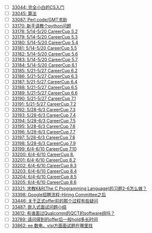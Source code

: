 - [ ] [33044: 完全小白的CS入门](http://instant.1point3acres.com/thread/33044)
- [ ] [33045: 算法](http://instant.1point3acres.com/thread/33045)
- [ ] [33087: Perl code/GMT求助](http://instant.1point3acres.com/thread/33087)
- [ ] [33170: 新手请教个python问题](http://instant.1point3acres.com/thread/33170)
- [ ] [33178: 5/14-5/20 CareerCup 5.2](http://instant.1point3acres.com/thread/33178)
- [ ] [33179: 5/14-5/20 CareerCup 5.3](http://instant.1point3acres.com/thread/33179)
- [ ] [33180: 5/14-5/20 CareerCup 5.4](http://instant.1point3acres.com/thread/33180)
- [ ] [33181: 5/14-5/20 CareerCup 5.5](http://instant.1point3acres.com/thread/33181)
- [ ] [33182: 5/14-5/20 CareerCup 5.6](http://instant.1point3acres.com/thread/33182)
- [ ] [33183: 5/14-5/20 CareerCup 5.7](http://instant.1point3acres.com/thread/33183)
- [ ] [33184: 5/14-5/20 CareerCup 6.1](http://instant.1point3acres.com/thread/33184)
- [ ] [33185: 5/21-5/27 CareerCup 6.2](http://instant.1point3acres.com/thread/33185)
- [ ] [33186: 5/21-5/27 CareerCup 6.3](http://instant.1point3acres.com/thread/33186)
- [ ] [33187: 5/21-5/27 CareerCup 6.4](http://instant.1point3acres.com/thread/33187)
- [ ] [33188: 5/21-5/27 CareerCup 6.5](http://instant.1point3acres.com/thread/33188)
- [ ] [33189: 5/21-5/27 CareerCup 6.6](http://instant.1point3acres.com/thread/33189)
- [ ] [33190: 5/21-5/27 CareerCup 7.1](http://instant.1point3acres.com/thread/33190)
- [ ] [33191: 5/21-5/27 CareerCup 7.2](http://instant.1point3acres.com/thread/33191)
- [ ] [33192: 5/28-6/3 CareerCup 7.3](http://instant.1point3acres.com/thread/33192)
- [ ] [33193: 5/28-6/3 CareerCup 7.4](http://instant.1point3acres.com/thread/33193)
- [ ] [33194: 5/28-6/3 CareerCup 7.5](http://instant.1point3acres.com/thread/33194)
- [ ] [33195: 5/28-6/3 CareerCup 7.6](http://instant.1point3acres.com/thread/33195)
- [ ] [33196: 5/28-6/3 CareerCup 7.7](http://instant.1point3acres.com/thread/33196)
- [ ] [33197: 5/28-6/3 CareerCup 7.8](http://instant.1point3acres.com/thread/33197)
- [ ] [33198: 5/28-6/3 CareerCup 7.9](http://instant.1point3acres.com/thread/33198)
- [ ] [33199: 6/4-6/10 CareerCup 7.10](http://instant.1point3acres.com/thread/33199)
- [ ] [33200: 6/4-6/10 CareerCup 8.](http://instant.1point3acres.com/thread/33200)
- [ ] [33201: 6/4-6/10 CareerCup 8.2](http://instant.1point3acres.com/thread/33201)
- [ ] [33202: 6/4-6/10 CareerCup 8.3](http://instant.1point3acres.com/thread/33202)
- [ ] [33203: 6/4-6/10 CareerCup 8.4](http://instant.1point3acres.com/thread/33203)
- [ ] [33204: 6/4-6/10 CareerCup 8.5](http://instant.1point3acres.com/thread/33204)
- [ ] [33205: 6/4-6/10 CareerCup 8.6](http://instant.1point3acres.com/thread/33205)
- [ ] [33321: 求教K&amp;R(The C Programming Language)的习题2-6怎么做？](http://instant.1point3acres.com/thread/33321)
- [ ] [33398: Google招聘流程-Hiring Committee之后](http://instant.1point3acres.com/thread/33398)
- [ ] [33446: 关于正式offer前的那个过程有些疑问](http://instant.1point3acres.com/thread/33446)
- [ ] [33487: 嵌入式面试问题小结](http://instant.1point3acres.com/thread/33487)
- [ ] [33612: 有谁面过Qualcomm的QCT的software组吗？](http://instant.1point3acres.com/thread/33612)
- [ ] [33789: 请问得到的offer后一般hold多长时间](http://instant.1point3acres.com/thread/33789)
- [ ] [33862: ee 数电，vlsi方面面试题在哪里找](http://instant.1point3acres.com/thread/33862)
